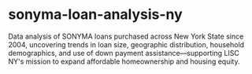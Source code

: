 # sonyma-loan-analysis-ny
Data analysis of SONYMA loans purchased across New York State since 2004, uncovering trends in loan size, geographic distribution, household demographics, and use of down payment assistance—supporting LISC NY's mission to expand affordable homeownership and housing equity.
